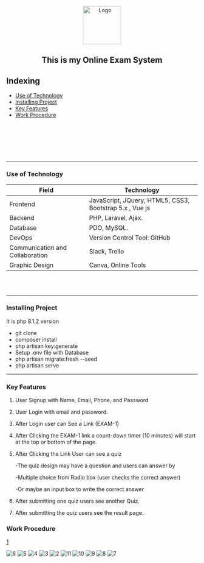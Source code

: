<p align="center">
 <img width="100px" src="./public/frontend/img/logo.png" align="center" alt="Logo" />
 <h2 align="center">This is my Online Exam System</h2>
 <p align="center"></p>
</p>


## Indexing

- [Use of Technology](#technology)
- [Installing  Project](#installing)
- [Key Features](#features)
- [Work Procedure](#work_flow)





<br>
<br>
<br>
<br>
<br>
<hr>



### Use of Technology <a name="technology"></a>


 | Field        | Technology                  |
 | ------------ | ---------------------- |
 | Frontend | JavaScript, JQuery, HTML5, CSS3, Bootstrap 5.x , Vue js|
 | Backend | PHP, Laravel, Ajax. |
 | Database | PDO, MySQL.|
 | DevOps | Version Control Tool: GitHub |
 | Communication and Collaboration | Slack, Trello |
 | Graphic Design | Canva, Online Tools |



<br>
<br>
<hr>

### Installing Project <a name="installing"></a>
It is php 8.1.2 version
- git clone
- composer install
- php artisan key:generate
- Setup .env file with Database
- php artisan migrate:fresh --seed
- php artisan serve


<hr>


### Key Features <a name="features"></a>
1. User Signup with Name, Email, Phone, and Password 

2. User Login with email and password.

3. After Login user can See a Link  (EXAM-1)

4. After Clicking the EXAM-1 link a count-down timer (10 minutes) will start at the top or bottom of the page. 

4. After Clicking the Link User can see a quiz  

   -The quiz design may have a question and users can answer by 
    
   -Multiple choice  from  Radio box (user checks the correct answer)
    
   -Or maybe an input box to write the correct answer

5. After submitting one quiz users see another Quiz.

6. After submitting the quiz users see the result page.

### Work Procedure <a name="work_flow"></a>

[1](https://github.com/mushahadur/online-exam-system/assets/67184635/30b651f4-5e52-4eb2-8b09-8b83e0176141)

![6](https://github.com/mushahadur/online-exam-system/assets/67184635/f42e046b-9e77-4500-b154-53cc33bb4e52)
![5](https://github.com/mushahadur/online-exam-system/assets/67184635/ddd12471-7a28-4356-926f-0a49fcf9f881)
![4](https://github.com/mushahadur/online-exam-system/assets/67184635/df675a5f-a4fc-4968-b015-c2f8cbb13b95)
![3](https://github.com/mushahadur/online-exam-system/assets/67184635/c07baba5-6630-413c-a5e7-24691dea3081)
![2](https://github.com/mushahadur/online-exam-system/assets/67184635/f3858f5a-8d61-44f8-99e1-48611e757b8b)
![11](https://github.com/mushahadur/online-exam-system/assets/67184635/4cc6f08d-7e86-4282-ae49-a0cd0406550c)
![10](https://github.com/mushahadur/online-exam-system/assets/67184635/1ea6c5fe-9a86-4e85-a5c3-0b66ef6ca8f4)
![9](https://github.com/mushahadur/online-exam-system/assets/67184635/ed4d6d88-8616-44a8-aead-ee7a3c6d8cf8)
![8](https://github.com/mushahadur/online-exam-system/assets/67184635/ccc6bc81-5f96-4fc8-afd8-37ec1ba54b7b)
![7](https://github.com/mushahadur/online-exam-system/assets/67184635/d63ef33b-cb4c-4a64-a899-8bfda0a3c04a)
